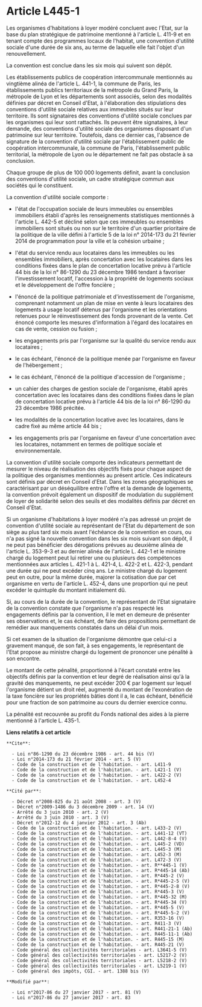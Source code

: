 # Article L445-1

Les organismes d'habitations à loyer modéré concluent avec l'Etat, sur la base du plan stratégique de patrimoine mentionné à
l'article L. 411-9 et en tenant compte des programmes locaux de l'habitat, une convention d'utilité sociale d'une durée de
six ans, au terme de laquelle elle fait l'objet d'un renouvellement. 

La convention est conclue dans les six mois qui suivent son dépôt. 

Les établissements publics de coopération intercommunale mentionnés au vingtième alinéa de l'article L. 441-1, la commune de
Paris, les établissements publics territoriaux de la métropole du Grand Paris, la métropole de Lyon et les départements sont
associés, selon des modalités définies par décret en Conseil d'Etat, à l'élaboration des stipulations des conventions
d'utilité sociale relatives aux immeubles situés sur leur territoire. Ils sont signataires des conventions d'utilité sociale
conclues par les organismes qui leur sont rattachés. Ils peuvent être signataires, à leur demande, des conventions d'utilité
sociale des organismes disposant d'un patrimoine sur leur territoire. Toutefois, dans ce dernier cas, l'absence de signature
de la convention d'utilité sociale par l'établissement public de coopération intercommunale, la commune de Paris,
l'établissement public territorial, la métropole de Lyon ou le département ne fait pas obstacle à sa conclusion. 

Chaque groupe de plus de 100 000 logements définit, avant la conclusion des conventions d'utilité sociale, un cadre
stratégique commun aux sociétés qui le constituent. 

La convention d'utilité sociale comporte :

- l'état de l'occupation sociale de leurs immeubles ou ensembles immobiliers établi d'après les renseignements statistiques
mentionnés à l'article L. 442-5 et décliné selon que ces immeubles ou ensembles immobiliers sont situés ou non sur le
territoire d'un quartier prioritaire de la politique de la ville défini à l'article 5 de la loi n° 2014-173 du 21 février
2014 de programmation pour la ville et la cohésion urbaine ;

- l'état du service rendu aux locataires dans les immeubles ou les ensembles immobiliers, après concertation avec les
locataires dans les conditions fixées dans le plan de concertation locative prévu à l'article 44 bis de la loi n° 86-1290 du
23 décembre 1986 tendant à favoriser l'investissement locatif, l'accession à la propriété de logements sociaux et le
développement de l'offre foncière ;

- l'énoncé de la politique patrimoniale et d'investissement de l'organisme, comprenant notamment un plan de mise en vente à
leurs locataires des logements à usage locatif détenus par l'organisme et les orientations retenues pour le réinvestissement
des fonds provenant de la vente. Cet énoncé comporte les mesures d'information à l'égard des locataires en cas de vente,
cession ou fusion ;

- les engagements pris par l'organisme sur la qualité du service rendu aux locataires ;

- le cas échéant, l'énoncé de la politique menée par l'organisme en faveur de l'hébergement ;

- le cas échéant, l'énoncé de la politique d'accession de l'organisme ;

- un cahier des charges de gestion sociale de l'organisme, établi après concertation avec les locataires dans des conditions
fixées dans le plan de concertation locative prévu à l'article 44 bis de la loi n° 86-1290 du 23 décembre 1986 précitée.

- les modalités de la concertation locative avec les locataires, dans le cadre fixé au même article 44 bis ;

- les engagements pris par l'organisme en faveur d'une concertation avec les locataires, notamment en termes de politique
sociale et environnementale. 

La convention d'utilité sociale comporte des indicateurs permettant de mesurer le niveau de réalisation des objectifs fixés
pour chaque aspect de la politique des organismes mentionnés au présent article. Ces indicateurs sont définis par décret en
Conseil d'Etat. Dans les zones géographiques se caractérisant par un déséquilibre entre l'offre et la demande de logements,
la convention prévoit également un dispositif de modulation du supplément de loyer de solidarité selon des seuils et des
modalités définis par décret en Conseil d'Etat. 

Si un organisme d'habitations à loyer modéré n'a pas adressé un projet de convention d'utilité sociale au représentant de
l'Etat du département de son siège au plus tard six mois avant l'échéance de la convention en cours, ou n'a pas signé la
nouvelle convention dans les six mois suivant son dépôt, il ne peut pas bénéficier des dérogations prévues au deuxième alinéa
de l'article L. 353-9-3 et au dernier alinéa de l'article L. 442-1 et le ministre chargé du logement peut lui retirer une ou
plusieurs des compétences mentionnées aux articles L. 421-1 à L. 421-4, 
L. 422-2 et L. 422-3, pendant une durée qui ne peut excéder cinq ans. Le ministre chargé du logement peut en outre, pour la
même durée, majorer la cotisation due par cet organisme en vertu de l'article L. 452-4, dans une proportion qui ne peut
excéder le quintuple du montant initialement dû. 

Si, au cours de la durée de la convention, le représentant de l'Etat signataire de la convention constate que l'organisme n'a
pas respecté les engagements définis par la convention, il le met en demeure de présenter ses observations et, le cas
échéant, de faire des propositions permettant de remédier aux manquements constatés dans un délai d'un mois. 

Si cet examen de la situation de l'organisme démontre que celui-ci a gravement manqué, de son fait, à ses engagements, le
représentant de l'Etat propose au ministre chargé du logement de prononcer une pénalité à son encontre. 

Le montant de cette pénalité, proportionné à l'écart constaté entre les objectifs définis par la convention et leur degré de
réalisation ainsi qu'à la gravité des manquements, ne peut excéder 200 € par logement sur lequel l'organisme détient un droit
réel, augmenté du montant de l'exonération de la taxe foncière sur les propriétés bâties dont il a, le cas échéant, bénéficié
pour une fraction de son patrimoine au cours du dernier exercice connu. 

La pénalité est recouvrée au profit du Fonds national des aides à la pierre mentionné à l'article L. 435-1.

**Liens relatifs à cet article**

	**Cite**:

	  - Loi n°86-1290 du 23 décembre 1986 - art. 44 bis (V)
	  - Loi n°2014-173 du 21 février 2014 - art. 5 (V)
	  - Code de la construction et de l'habitation. - art. L411-9
	  - Code de la construction et de l'habitation. - art. L421-1 (V)
	  - Code de la construction et de l'habitation. - art. L422-2 (V)
	  - Code de la construction et de l'habitation. - art. L452-4

	**Cité par**:

	  - Décret n°2008-825 du 21 août 2008 - art. 3 (V)
	  - Décret n°2009-1486 du 3 décembre 2009 - art. 14 (V)
	  - Arrêté du 3 juin 2010 - art. 2 (V)
	  - Arrêté du 3 juin 2010 - art. 3 (V)
	  - Décret n°2012-12 du 4 janvier 2012 - art. 3 (Ab)
	  - Code de la construction et de l'habitation. - art. L433-2 (V)
	  - Code de la construction et de l'habitation. - art. L441-12 (VT)
	  - Code de la construction et de l'habitation. - art. L442-8-4 (V)
	  - Code de la construction et de l'habitation. - art. L445-2 (VD)
	  - Code de la construction et de l'habitation. - art. L445-3 (M)
	  - Code de la construction et de l'habitation. - art. L452-3 (M)
	  - Code de la construction et de l'habitation. - art. L472-3 (V)
	  - Code de la construction et de l'habitation. - art. R**445-1 (V)
	  - Code de la construction et de l'habitation. - art. R*445-14 (Ab)
	  - Code de la construction et de l'habitation. - art. R*445-2 (V)
	  - Code de la construction et de l'habitation. - art. R*445-2-5 (V)
	  - Code de la construction et de l'habitation. - art. R*445-2-8 (V)
	  - Code de la construction et de l'habitation. - art. R*445-3 (V)
	  - Code de la construction et de l'habitation. - art. R*445-32 (M)
	  - Code de la construction et de l'habitation. - art. R*445-34 (V)
	  - Code de la construction et de l'habitation. - art. R*445-5 (V)
	  - Code de la construction et de l'habitation. - art. R*445-5-2 (V)
	  - Code de la construction et de l'habitation. - art. R353-16 (V)
	  - Code de la construction et de l'habitation. - art. R411-3 (V)
	  - Code de la construction et de l'habitation. - art. R441-21-1 (Ab)
	  - Code de la construction et de l'habitation. - art. R445-11-1 (Ab)
	  - Code de la construction et de l'habitation. - art. R445-15 (M)
	  - Code de la construction et de l'habitation. - art. R445-21 (V)
	  - Code général des collectivités territoriales - art. L3641-5 (V)
	  - Code général des collectivités territoriales - art. L5217-2 (V)
	  - Code général des collectivités territoriales - art. L5218-2 (V)
	  - Code général des collectivités territoriales - art. L5219-1 (V)
	  - Code général des impôts, CGI. - art. 1388 bis (V)

	**Modifié par**:

	  - Loi n°2017-86 du 27 janvier 2017 - art. 81 (V)
	  - Loi n°2017-86 du 27 janvier 2017 - art. 83
